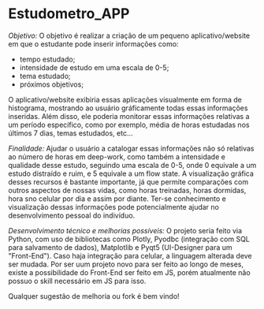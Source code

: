 # Estudometro_APP

*Objetivo:*
O objetivo é realizar a criação de um pequeno aplicativo/website em que o estudante pode inserir informações como:
- tempo estudado;
- intensidade de estudo em uma escala de 0-5;
- tema estudado;
- próximos objetivos;

O aplicativo/website exibiria essas aplicações visualmente em forma de histograma, mostrando ao usuário gráficamente todas essas informações inseridas. Além disso, ele poderia monitorar essas informações relativas a um período específico, como por exemplo, média de horas estudadas nos últimos 7 dias, temas estudados, etc...

*Finalidade:*
Ajudar o usuário a catalogar essas informações não só relativas ao número de horas em deep-work, como também a intensidade e qualidade desse estudo, seguindo uma escala de 0-5, onde 0 equivale a um estudo distraído e ruim, e 5 equivale a um flow state. A visualização gráfica desses recursos é bastante importante, já que permite comparações com outros aspectos de nossas vidas, como horas treinadas, horas dormidas, hora sno celular por dia e assim por diante. Ter-se conhecimento e visualização dessas informações pode potencialmente ajudar no desenvolvimento pessoal do indivíduo.

*Desenvolvimento técnico e melhorias possíveis:*
O projeto seria feito via Python, com uso de bibliotecas como Plotly, Pyodbc (integração com SQL para salvamento de dados), Matplotlib e Pyqt5 (UI-Designer para um "Front-End"). Caso haja integração para celular, a linguagem alterada deve ser mudada. Por ser uum projeto novo para ser feito ao longo de meses, existe a possibilidade do Front-End ser feito em JS, porém atualmente não possuo o skill necessário em JS para isso. 

Qualquer sugestão de melhoria ou fork é bem vindo! 
